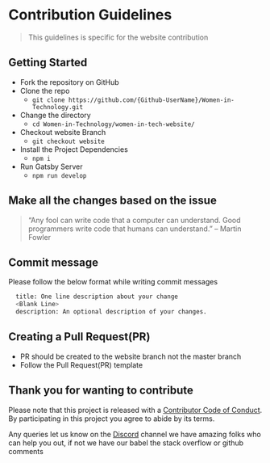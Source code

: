# Contribution Guidelines

> This guidelines is specific for the website contribution

## Getting Started

- Fork the repository on GitHub
- Clone the repo
  - `git clone https://github.com/{Github-UserName}/Women-in-Technology.git`
- Change the directory
  - `cd Women-in-Technology/women-in-tech-website/`
- Checkout website Branch
  - `git checkout website`
- Install the Project Dependencies
  - `npm i`
- Run Gatsby Server
  - `npm run develop`

## Make all the changes based on the issue

> “Any fool can write code that a computer can understand. Good programmers write code that humans can understand.” – Martin Fowler

## Commit message

Please follow the below format while writing commit messages

```bash
  title: One line description about your change
  <Blank Line>
  description: An optional description of your changes.
```

## Creating a Pull Request(PR)

- PR should be created to the website branch not the master branch
- Follow the Pull Request(PR) template

## Thank you for wanting to contribute

Please note that this project is released with a [Contributor Code of Conduct](../Code-of-Conduct.md). By participating in this project you agree to abide by its terms.

Any queries let us know on the [Discord](https://discord.gg/xvzbAXk) channel we have amazing folks who can help you out, if not we have our babel the stack overflow or github comments
